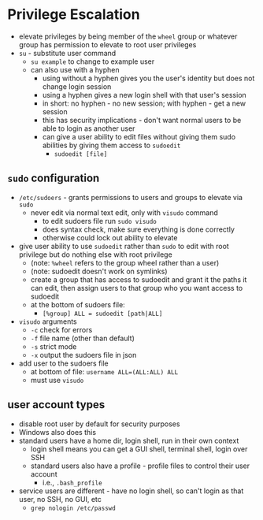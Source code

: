 # Privilege Escalation
- elevate privileges by being member of the `wheel` group or whatever group has permission to elevate to root user privileges 
- `su` - substitute user command
  - `su example` to change to example user
  - can also use with a hyphen 
    - using without a hyphen gives you the user's identity but does not change login session
    - using a hyphen gives a new login shell with that user's session
    - in short: no hyphen - no new session; with hyphen - get a new session
    - this has security implications - don't want normal users to be able to login as another user
    - can give a user ability to edit files without giving them sudo abilities by giving them access to `sudoedit`
      -  `sudoedit [file]`

## `sudo` configuration
- `/etc/sudoers` - grants permissions to users and groups to elevate via `sudo`
  - never edit via normal text edit, only with `visudo` command 
    - to edit sudoers file run `sudo visudo`
    - does syntax check, make sure everything is done correctly
    - otherwise could lock out ability to elevate
- give user ability to use `sudoedit` rather than `sudo` to edit with root privilege but do nothing else with root privilege 
  - (note: `%wheel` refers to the group wheel rather than a user)
  - (note: sudoedit doesn't work on symlinks)
  - create a group that has access to sudoedit and grant it the paths it can edit, then assign users to that group who you want access to sudoedit
  - at the bottom of sudoers file: 
    - `[%group] ALL = sudoedit [path|ALL]` 
- `visudo` arguments
  - `-c` check for errors
  - `-f` file name (other than default)
  - `-s` strict mode
  - `-x` output the sudoers file in json
- add user to the sudoers file
  - at bottom of file: `username ALL=(ALL:ALL) ALL`
  - must use `visudo`


## user account types
- disable root user by default for security purposes
- Windows also does this
- standard users have a home dir, login shell, run in their own context
  - login shell means you can get a GUI shell, terminal shell, login over SSH
  - standard users also have a profile - profile files to control their user account
    - i.e., `.bash_profile`
- service users are different - have no login shell, so can't login as that user, no SSH, no GUI, etc
  - `grep nologin /etc/passwd`
  
